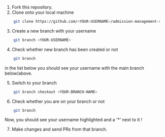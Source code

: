 
1. Fork this repository.
2. Clone onto your local machine
```bash
    git clone https://github.com/<YOUR-USERNAME>/admission-management-system.git
```
3. Create a new branch with your username
```bash
    git branch <YOUR-USERNAME>
```
4. Check whether new branch has been created or not
```bash
    git branch 
```
in the list below you should see your username with the main branch below/above.

5. Switch to your branch
```bash
    git branch checkout <YOUR-BRANCH-NAME>
```
6. Check whether you are on your branch or not 
```bash
    git branch 
```
Now, you should see your username highlighted and a '*' next to it !

7. Make changes and send PRs from that branch.